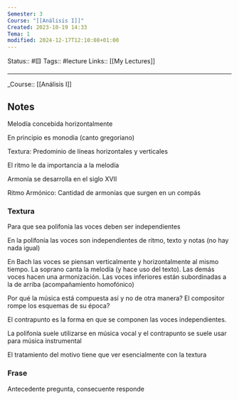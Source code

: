```yaml
---
Semester: 3
Course: "[[Análisis I]]"
Created: 2023-10-19 14:33
Tema: 1
modified: 2024-12-17T12:10:08+01:00
---
```

Status:: #🟨
Tags:: #lecture
Links:: [[My Lectures]]
___

\_Course::  [[Análisis I]]

## Notes
Melodía concebida horizontalmente

En principio es monodia (canto gregoriano)

Textura: Predominio de líneas horizontales y verticales

El ritmo le da importancia a la melodía

Armonía se desarrolla en el siglo XVII 

Ritmo Armónico: Cantidad de armonías que surgen en un compás

### Textura
Para que sea polifonía las voces deben ser independientes

En la polifonía las voces son independientes de ritmo, texto y notas (no hay nada igual)

En Bach las voces se piensan verticalmente y horizontalmente al mismo tiempo. La soprano canta la melodía (y hace uso del texto). Las demás voces hacen una armonización. Las voces inferiores están subordinadas a la de arriba (acompañamiento homofónico)

Por qué la música está compuesta así y no de otra manera? El compositor rompe los esquemas de su época? 

El contrapunto es la forma en que se componen las voces independientes.

La polifonía suele utilizarse en música vocal y el contrapunto se suele usar para música instrumental

El tratamiento del motivo tiene que ver esencialmente con la textura

### Frase
Antecedente pregunta, consecuente responde



